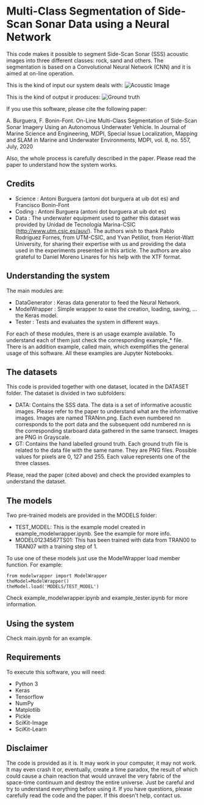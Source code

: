 # Multi-Class Segmentation of Side-Scan Sonar Data using a Neural Network

This code makes it possible to segment Side-Scan Sonar (SSS) acoustic images into three different classes: rock, sand and others. The segmentation is based on a Convolutional Neural Network (CNN) and it is aimed at on-line operation.

This is the kind of input our system deals with:
![Acoustic Image](https://github.com/aburguera/NNSSS/blob/master/DATASET/DATA/TRAN00.png)

This is the kind of output ir produces:
![Ground truth](https://github.com/aburguera/NNSSS/blob/master/DATASET/GT/TRAN00.png)

If you use this software, please cite the following paper:

A. Burguera, F. Bonin-Font. On-Line Multi-Class Segmentation of Side-Scan Sonar Imagery Using an Autonomous Underwater Vehicle. In Journal of Marine Science and Engineering, MDPI, Special Issue Localization, Mapping and SLAM in Marine and Underwater Environments, MDPI, vol. 8, no. 557, July, 2020

Also, the whole process is carefully described in the paper. Please read the paper to understand how the system works.

## Credits

* Science : Antoni Burguera (antoni dot burguera at uib dot es) and Francisco Bonin-Font
* Coding : Antoni Burguera (antoni dot burguera at uib dot es)
* Data : The underwater equipment used to gather this dataset was provided by Unidad de Tecnología Marina-CSIC (http://www.utm.csic.es/auv/). The authors wish to thank Pablo Rodríguez Fornes, from UTM-CSIC, and Yvan Petillot, from Heriot-Watt University, for sharing their expertise with us and providing the data used in the experiments presented in this article. The authors are also grateful to Daniel Moreno Linares for his help with the XTF format.

## Understanding the system

The main modules are:

* DataGenerator : Keras data generator to feed the Neural Network.
* ModelWrapper : Simple wrapper to ease the creation, loading, saving, ... the Keras model.
* Tester : Tests and evaluates the system in different ways.

For each of these modules, there is an usage example available. To understand each of them just check the corresponding example_* file. There is an addition example, called main, which exemplifies the general usage of this software. All these examples are Jupyter Notebooks.

## The datasets

This code is provided together with one dataset, located in the DATASET folder. The dataset is divided in two subfolders:

* DATA: Contains the SSS data. The data is a set of informative acoustic images. Please refer to the paper to understand what are the informative images. Images are named TRANnn.png. Each even numbered nn corresponds to the port data and the subsequent odd numbered nn is the corresponding starboard data gathered in the same transect. Images are PNG in Grayscale.
* GT: Contains the hand labelled ground truth. Each ground truth file is related to the data file with the same name. They are PNG files. Possible values for pixels are 0, 127 and 255. Each value represents one of the three classes.

Please, read the paper (cited above) and check the provided examples to understand the dataset.


## The models

Two pre-trained models are provided in the MODELS folder:

* TEST_MODEL: This is the example model created in example_modelwrapper.ipynb. See the example for more info.
* MODEL01234567TS01: This has been trained with data from TRAN00 to TRAN07 with a training step of 1.

To use one of these models just use the ModelWrapper load member function. For example:

    from modelwrapper import ModelWrapper
    theModel=ModelWrapper()
    theModel.load('MODELS/TEST_MODEL')

Check example_modelwrapper.ipynb and example_tester.ipynb for more information.

## Using the system

Check main.ipynb for an example.

## Requirements

To execute this software, you will need:

* Python 3
* Keras
* Tensorflow
* NumPy
* Matplotlib
* Pickle
* SciKit-Image
* SciKit-Learn

## Disclaimer

The code is provided as it is. It may work in your computer, it may not work. It may even crash it or, eventually, create a time paradox, the result of which could cause a chain reaction that would unravel the very fabric of the space-time continuum and destroy the entire universe. Just be careful and try to understand everything before using it. If you have questions, please carefully read the code and the paper. If this doesn't help, contact us.

